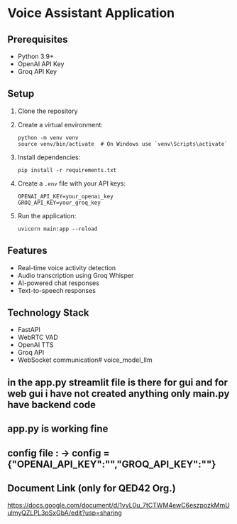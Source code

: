 # Voice Assistant Application

## Prerequisites
- Python 3.9+
- OpenAI API Key
- Groq API Key

## Setup
1. Clone the repository
2. Create a virtual environment:
   ```
   python -m venv venv
   source venv/bin/activate  # On Windows use `venv\Scripts\activate`
   ```

3. Install dependencies:
   ```
   pip install -r requirements.txt
   ```

4. Create a `.env` file with your API keys:
   ```
   OPENAI_API_KEY=your_openai_key
   GROQ_API_KEY=your_groq_key
   ```

5. Run the application:
   ```
   uvicorn main:app --reload
   ```

## Features
- Real-time voice activity detection
- Audio transcription using Groq Whisper
- AI-powered chat responses
- Text-to-speech responses

## Technology Stack
- FastAPI
- WebRTC VAD
- OpenAI TTS
- Groq API
- WebSocket communication# voice_model_llm


## in the app.py streamlit file is there for gui and for web gui i have not created anything only main.py have backend code 

## app.py is working fine 

## config file : -> config = {"OPENAI_API_KEY":"","GROQ_API_KEY":""}


##  Document Link (only for QED42 Org.)

https://docs.google.com/document/d/1vyL0u_7tCTWM4ewC6eszpozkMmUulmyQZLPL3pSxGbA/edit?usp=sharing